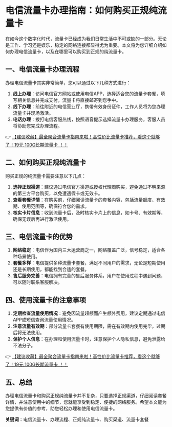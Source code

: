 # 电信流量卡办理指南：如何购买正规纯流量卡

在如今这个数字化时代，流量卡已经成为我们日常生活中不可或缺的一部分。无论是工作、学习还是娱乐，稳定的网络连接都显得尤为重要。本文将为您详细介绍如何办理电信流量卡，以及在哪里可以购买到正规的纯流量卡。

## 一、电信流量卡办理流程

办理电信流量卡其实非常简单，您可以通过以下几种方式进行：

1. **线上办理**：访问电信官方网站或使用电信APP，选择适合您的流量卡套餐，填写相关信息并完成支付，流量卡将直接邮寄到您手中。
2. **线下办理**：前往附近的电信营业厅，携带有效身份证件，工作人员将为您办理流量卡并现场激活。
3. **电话办理**：拨打电信客服热线，按照语音提示选择流量卡办理服务，客服人员将协助您完成办理流程。

👉 [【建议收藏】最全聚合流量卡指南来啦！高性价比流量卡推荐，看这个就够了！19元 100G长期流量卡 ！！](https://bit.ly/Liuliangka)

## 二、如何购买正规纯流量卡

购买正规的纯流量卡需要注意以下几点：

1. **选择正规渠道**：建议通过电信官方渠道或授权代理商购买，避免通过不明来源的第三方平台购买，以免遭遇假卡或无效卡。
2. **查看套餐详情**：在购买前，仔细阅读流量卡的套餐内容，包括流量额度、有效期、使用范围等，确保符合您的需求。
3. **核实卡片信息**：收到流量卡后，及时核实卡片上的信息，如卡号、有效期等，确保无误后再进行激活使用。

## 三、电信流量卡的优势

1. **网络稳定**：电信作为国内三大运营商之一，网络覆盖广泛，信号稳定，适合各种场景使用。
2. **套餐多样**：电信提供多种流量卡套餐，满足不同用户的需求，无论是短期使用还是长期使用，都能找到合适的套餐。
3. **售后服务完善**：电信拥有完善的售后服务体系，用户在使用过程中遇到问题，可以随时联系客服解决。

## 四、使用流量卡的注意事项

1. **定期检查流量使用情况**：避免因流量超额而产生额外费用，建议定期通过电信APP或短信查询流量使用情况。
2. **注意流量有效期**：部分流量卡套餐有使用期限，需在有效期内使用完毕，过期后将无法使用。
3. **保护个人信息**：在办理和使用流量卡时，注意保护个人隐私信息，避免泄露给不法分子。

👉 [【建议收藏】最全聚合流量卡指南来啦！高性价比流量卡推荐，看这个就够了！19元 100G长期流量卡 ！！](https://bit.ly/Liuliangka)

## 五、总结

办理电信流量卡和购买正规纯流量卡并不复杂，只要选择正规渠道，仔细阅读套餐详情，并注意使用中的细节，您就能享受到稳定、便捷的网络服务。希望本文能为您提供有价值的参考，助您轻松办理和使用电信流量卡。

**关键词**：电信流量卡、办理流程、正规纯流量卡、购买渠道、流量卡套餐